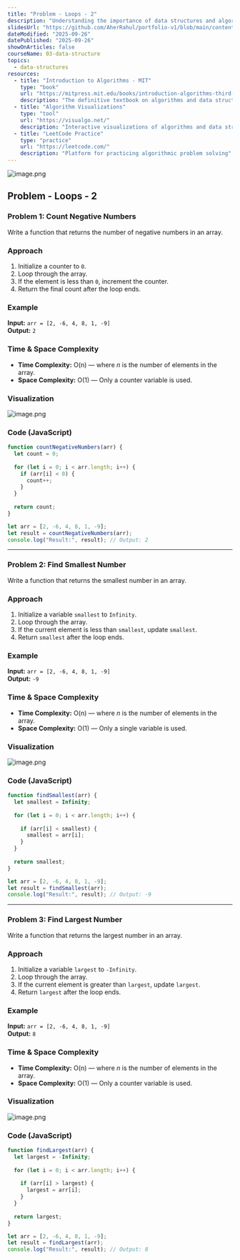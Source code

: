 ```yaml
---
title: "Problem - Loops - 2"
description: "Understanding the importance of data structures and algorithms in programming. Learn systematic problem-solving approaches, algorithmic thinking, and how DSA impacts software performance and efficiency."
slidesUrl: "https://github.com/AherRahul/portfolio-v1/blob/main/content/articles"
dateModified: "2025-09-26"
datePublished: "2025-09-26"
showOnArticles: false
courseName: 03-data-structure
topics:
  - data-structures
resources:
  - title: "Introduction to Algorithms - MIT"
    type: "book"
    url: "https://mitpress.mit.edu/books/introduction-algorithms-third-edition"
    description: "The definitive textbook on algorithms and data structures"
  - title: "Algorithm Visualizations"
    type: "tool"
    url: "https://visualgo.net/"
    description: "Interactive visualizations of algorithms and data structures"
  - title: "LeetCode Practice"
    type: "practice"
    url: "https://leetcode.com/"
    description: "Platform for practicing algorithmic problem solving"
---
```



![image.png](https://res.cloudinary.com/duojkrgue/image/upload/v1758777256/Portfolio/dsa/Data_Structure_and_algorithms_xibaur.png)

Problem - Loops - 2
----------------------

### Problem 1: Count Negative Numbers
Write a function that returns the number of negative numbers in an array.

### Approach
1. Initialize a counter to `0`.
2. Loop through the array.
3. If the element is less than `0`, increment the counter.
4. Return the final count after the loop ends.

### Example
**Input:** `arr = [2, -6, 4, 8, 1, -9]`  
**Output:** `2`

### Time & Space Complexity
- **Time Complexity:** O(n) — where *n* is the number of elements in the array.  
- **Space Complexity:** O(1) — Only a counter variable is used.

### Visualization
![image.png](https://res.cloudinary.com/duojkrgue/image/upload/v1759924407/Portfolio/dsa/images/00/8e32a025-205a-4ba0-ba7e-d71aa22aaba0.png)


### Code (JavaScript)
```javascript
function countNegativeNumbers(arr) {
  let count = 0;
  
  for (let i = 0; i < arr.length; i++) {
    if (arr[i] < 0) {
      count++;
    }
  }
  
  return count;
}

let arr = [2, -6, 4, 8, 1, -9];
let result = countNegativeNumbers(arr);
console.log("Result:", result); // Output: 2
```

---

### Problem 2: Find Smallest Number
Write a function that returns the smallest number in an array.

### Approach
1. Initialize a variable `smallest` to `Infinity`.
2. Loop through the array.
3. If the current element is less than `smallest`, update `smallest`.
4. Return `smallest` after the loop ends.

### Example
**Input:** `arr = [2, -6, 4, 8, 1, -9]`  
**Output:** `-9`

### Time & Space Complexity
- **Time Complexity:** O(n) — where *n* is the number of elements in the array.  
- **Space Complexity:** O(1) — Only a single variable is used.

### Visualization
![image.png](https://res.cloudinary.com/duojkrgue/image/upload/v1759924462/Portfolio/dsa/images/00/b9eb4fb6-7257-4bb4-b783-c86c655555bd.png)


### Code (JavaScript)
```javascript
function findSmallest(arr) {
  let smallest = Infinity;
  
  for (let i = 0; i < arr.length; i++) {
    
    if (arr[i] < smallest) {
      smallest = arr[i];
    }
  }
  
  return smallest;
}

let arr = [2, -6, 4, 8, 1, -9];
let result = findSmallest(arr);
console.log("Result:", result); // Output: -9
```

---

### Problem 3: Find Largest Number
Write a function that returns the largest number in an array.

### Approach
1. Initialize a variable `largest` to `-Infinity`.
2. Loop through the array.
3. If the current element is greater than `largest`, update `largest`.
4. Return `largest` after the loop ends.

### Example
**Input:** `arr = [2, -6, 4, 8, 1, -9]`  
**Output:** `8`

### Time & Space Complexity
- **Time Complexity:** O(n) — where *n* is the number of elements in the array.  
- **Space Complexity:** O(1) — Only a counter variable is used.

### Visualization
![image.png](https://res.cloudinary.com/duojkrgue/image/upload/v1759924497/Portfolio/dsa/images/00/e7bbd40b-14d8-4437-849b-be4b02a1e235.png)


### Code (JavaScript)
```javascript
function findLargest(arr) {
  let largest = -Infinity;
  
  for (let i = 0; i < arr.length; i++) {
    
    if (arr[i] > largest) {
      largest = arr[i];
    }
  }
  
  return largest;
}

let arr = [2, -6, 4, 8, 1, -9];
let result = findLargest(arr);
console.log("Result:", result); // Output: 8
```

